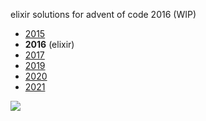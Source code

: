 elixir solutions for advent of code 2016 (WIP)

* [2015](https://github.com/thth/aoc_2015)
* __2016__ (elixir)
* [2017](https://github.com/thth/aoc_2017)
* [2019](https://github.com/thth/aoc_2019)
* [2020](https://github.com/thth/aoc_2020)
* [2021](https://github.com/thth/aoc_2021)

![](https://user-images.githubusercontent.com/7574985/103169697-f7cd0b80-47f2-11eb-87a4-57157db2b971.png)